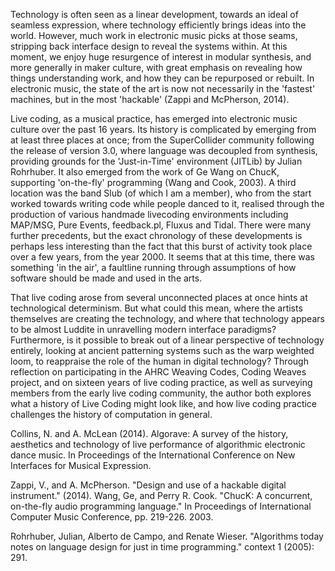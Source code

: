 

Technology is often seen as a linear development, towards an ideal of seamless expression, where technology efficiently brings ideas into the world. However, much work in electronic music picks at those seams, stripping back interface design to reveal the systems within. At this moment, we enjoy huge resurgence of interest in modular synthesis, and more generally in maker culture, with great emphasis on revealing how things understanding work, and how they can be repurposed or rebuilt. In electronic music, the state of the art is now not necessarily in the 'fastest' machines, but in the most 'hackable' (Zappi and McPherson, 2014).

Live coding, as a musical practice, has emerged into electronic music culture over the past 16 years. Its history is complicated by emerging from at least three places at once; from the SuperCollider community following the release of version 3.0, where language was decoupled from synthesis, providing grounds for the 'Just-in-Time' environment (JITLib) by Julian Rohrhuber. It also emerged from the work of Ge Wang on ChucK, supporting 'on-the-fly' programming (Wang and Cook, 2003). A third location was the band Slub (of which I am a member), who from the start worked towards writing code while people danced to it, realised through the production of various handmade livecoding environments including MAP/MSG, Pure Events, feedback.pl, Fluxus and Tidal. There were many further precedents, but the exact chronology of these developments is perhaps less interesting than the fact that this burst of activity took place over a few years, from the year 2000. It seems that at this time, there was something 'in the air', a faultline running through assumptions of how software should be made and used in the arts.

That live coding arose from several unconnected places at once hints at technological determinism. But what could this mean, where the artists themselves are creating the technology, and where that technology appears to be almost Luddite in unravelling modern interface paradigms? Furthermore, is it possible to break out of a linear perspective of technology entirely, looking at ancient patterning systems such as the warp weighted loom, to reappraise the role of the human in digital technology?
Through reflection on participating in the AHRC Weaving Codes, Coding Weaves project, and on sixteen years of live coding practice, as well as surveying members from the early live coding community, the author both explores what a history of Live Coding might look like, and how live coding practice challenges the history of computation in general.

Collins, N. and A. McLean (2014). Algorave: A survey of the history, aesthetics and technology of live performance of algorithmic electronic dance music. In Proceedings of the International Conference on New Interfaces for Musical Expression.

Zappi, 	V., and A. McPherson. "Design and use of a hackable digital instrument." (2014).
Wang, Ge, and Perry R. Cook. "ChucK: A concurrent, on-the-fly audio programming language." In Proceedings of International Computer Music Conference, pp. 219-226. 2003.

Rohrhuber, Julian, Alberto de Campo, and Renate Wieser. "Algorithms today notes on language design for just in time programming." context 1 (2005): 291.
